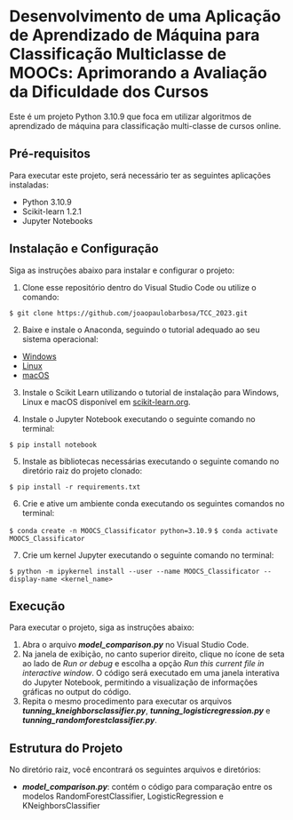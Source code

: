 # Desenvolvimento de uma Aplicação de Aprendizado de Máquina para Classificação Multiclasse de MOOCs: Aprimorando a Avaliação da Dificuldade dos Cursos

Este é um projeto Python 3.10.9 que foca em utilizar algoritmos de aprendizado de máquina para classificação multi-classe de cursos online.

## Pré-requisitos

Para executar este projeto, será necessário ter as seguintes aplicações instaladas:

- Python 3.10.9
- Scikit-learn 1.2.1
- Jupyter Notebooks

## Instalação e Configuração

Siga as instruções abaixo para instalar e configurar o projeto:

1. Clone esse repositório dentro do Visual Studio Code ou utilize o comando:

`$ git clone https://github.com/joaopaulobarbosa/TCC_2023.git`

2. Baixe e instale o Anaconda, seguindo o tutorial adequado ao seu sistema operacional:

- [Windows](https://docs.conda.io/projects/conda/en/latest/user-guide/install/windows.html#)
- [Linux](https://docs.conda.io/projects/conda/en/latest/user-guide/install/linux.html)
- [macOS](https://docs.conda.io/projects/conda/en/latest/user-guide/install/macos.html)

3. Instale o Scikit Learn utilizando o tutorial de instalação para Windows, Linux e macOS disponível em [scikit-learn.org](https://scikit-learn.org/stable/install.html#installation-instructions).

4. Instale o Jupyter Notebook executando o seguinte comando no terminal:

`$ pip install notebook`

5. Instale as bibliotecas necessárias executando o seguinte comando no diretório raiz do projeto clonado:

`$ pip install -r requirements.txt`

6. Crie e ative um ambiente conda executando os seguintes comandos no terminal:

`$ conda create -n MOOCS_Classificator python=3.10.9`
`$ conda activate MOOCS_Classificator`

7. Crie um kernel Jupyter executando o seguinte comando no terminal:

`$ python -m ipykernel install --user --name MOOCS_Classificator --display-name <kernel_name>`

## Execução

Para executar o projeto, siga as instruções abaixo:

1. Abra o arquivo **_model_comparison.py_** no Visual Studio Code.
2. Na janela de exibição, no canto superior direito, clique no ícone de seta ao lado de _Run or debug_ e escolha a opção _Run this current file in interactive window_. O código será executado em uma janela interativa do Jupyter Notebook, permitindo a visualização de informações gráficas no output do código.
3. Repita o mesmo procedimento para executar os arquivos **_tunning_kneighborsclassifier.py_**, **_tunning_logisticregression.py_** e **_tunning_randomforestclassifier.py_**.

## Estrutura do Projeto

No diretório raiz, você encontrará os seguintes arquivos e diretórios:

- **_model_comparison.py_**: contém o código para comparação entre os modelos RandomForestClassifier, LogisticRegression e KNeighborsClassifier
